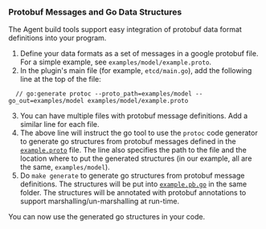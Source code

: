 ### Protobuf Messages and Go Data Structures
The Agent build tools support easy integration of protobuf data format
definitions into your program.
 
1. Define your data formats as a set of messages in a google protobuf
file. For a simple example, see `examples/model/example.proto`.
1. In the plugin's main file (for example, `etcd/main.go`), add 
the following line at the top of the file:
```apple js
  // go:generate protoc --proto_path=examples/model --go_out=examples/model examples/model/example.proto
```
3. You can have multiple files with protobuf message definitions. Add a
similar line for each file.
3. The above line will instruct the go tool to use the `protoc` code 
generator to generate go structures from protobuf messages defined in
the [`example.proto`](example.proto) file. The line also specifies
the path to the file and the location where to put the generated
structures (in our example, all are the same, `examples/model`).
1. Do `make generate` to generate go structures from protobuf message 
definitions. The structures will be put into
[`example.pb.go`](example.pb.go) in the same folder.
The structures will be annotated with protobuf annotations to support
marshalling/un-marshalling at run-time.

You can now use the generated go structures in your code.
